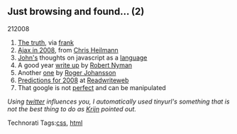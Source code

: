 <article><h2>Just browsing and found... (2)</h2><time><span class="day">2</span><span class="month">1</span><span class="year">2008</span></time><ol>	<li><a href="http://tinyurl.com/ysrsav">The truth</a>, via <a href="http://tinyurl.com/38l6g7">frank</a></li><li><a href="http://tinyurl.com/2xcg6p">Ajax in 2008</a>, from <a href="http://www.wait-till-i.com/">Chris Heilmann</a></li><li><a href="http://ejohn.org">John's</a> thoughts on javascript as a <a href="http://tinyurl.com/22lcwo">language</a></li><li>A good year <a href="http://tinyurl.com/2yncup">write up</a> by <a href="http://www.robertnyman.com/">Robert Nyman</a></li><li>Another <a href="http://tinyurl.com/ys66mu">one</a> by <a href="http://www.456bereastreet.com/">Roger Johansson</a></li><li><a href="http://www.readwriteweb.com/archives/2008_web_predictions.php">Predictions for 2008</a> at <a href="http://www.readwriteweb.com/">Readwriteweb</a></li><li>That google is not <a href="http://tinyurl.com/34k3wv">perfect</a> and can be manipulated</li></ol><p><em>Using <a href="http://www.twitter.com/wnas/">twitter</a> influences you, I automatically used tinyurl's something that is not the best thing to do as <a href="http://www.wnas.nl/index.php/2008/01/02/just-browsing-and-found-2/#comment-7075">Krijn</a> pointed out.</em></p><!-- Technorati Tags Start --><p>Technorati Tags:<a href="http://technorati.com/tag/css" rel="tag">css</a>, <a href="http://technorati.com/tag/html" rel="tag">html</a></p><!-- Technorati Tags End --></article>
